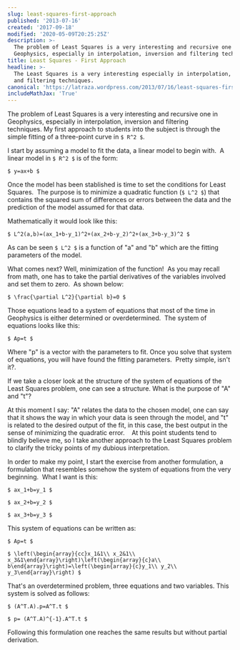```yaml
---
slug: least-squares-first-approach
published: '2013-07-16'
created: '2017-09-18'
modified: '2020-05-09T20:25:25Z'
description: >-
  The problem of Least Squares is a very interesting and recursive one in
  Geophysics, especially in interpolation, inversion and filtering techniques.
title: Least Squares - First Approach
headline: >-
  The Least Squares is a very interesting especially in interpolation, inversion
  and filtering techniques.
canonical: 'https://latraza.wordpress.com/2013/07/16/least-squares-first-approach/'
includeMathJax: 'True'
---
```



The problem of Least Squares is a very interesting and recursive one in Geophysics, especially in interpolation, inversion and filtering techniques. My first approach to students into the subject is through the simple fitting of a three-point curve in `$ R^2 $`.

I start by assuming a model to fit the data, a linear model to begin with.  A linear model in `$ R^2 $` is of the form:

`$ y=ax+b $`

Once the model has been stablished is time to set the conditions for Least Squares.  The purpose is to minimize a quadratic function (`$ L^2 $`) that contains the squared sum of differences or errors between the data and the prediction of the model assumed for that data.

Mathematically it would look like this:

`$ L^2(a,b)=(ax_1+b-y_1)^2+(ax_2+b-y_2)^2+(ax_3+b-y_3)^2 $`

As can be seen `$ L^2 $` is a function of "a" and "b" which are the fitting parameters of the model.

What comes next? Well, minimization of the function!  As you may recall from math, one has to take the partial derivatives of the variables involved and set them to zero.  As shown below:

`$ \frac{\partial L^2}{\partial b}=0 $`

Those equations lead to a system of equations that most of the time in Geophysics is either determined or overdetermined.  The system of equations looks like this:

`$ Ap=t $`

Where "p" is a vector with the parameters to fit. Once you solve that system of equations, you will have found the fitting parameters.  Pretty simple, isn't it?.

If we take a closer look at the structure of the system of equations of the Least Squares problem, one can see a structure. What is the purpose of "A" and "t"?

At this moment I say: "A" relates the data to the chosen model, one can say that it shows the way in which your data is seen through the model, and "t" is related to the desired output of the fit, in this case, the best output in the sense of minimizing the quadratic error.    At this point students tend to blindly believe me, so I take another approach to the Least Squares problem to clarify the tricky points of my dubious interpretation.

In order to make my point, I start the exercise from another formulation, a formulation that resembles somehow the system of equations from the very beginning.  What I want is this:

`$ ax_1+b=y_1 $`

`$ ax_2+b=y_2 $`

`$ ax_3+b=y_3 $`

This system of equations can be written as:

`$ Ap=t $`

`$ \left(\begin{array}{cc}x_1&1\\ x_2&1\\ x_3&1\end{array}\right)\left(\begin{array}{c}a\\ b\end{array}\right)=\left(\begin{array}{c}y_1\\ y_2\\ y_3\end{array}\right) $`


That's an overdetermined problem, three equations and two variables. This system is solved as follows:

`$ (A^T.A).p=A^T.t $`

`$ p= (A^T.A)^{-1}.A^T.t $`

Following this formulation one reaches the same results but without partial derivation.

